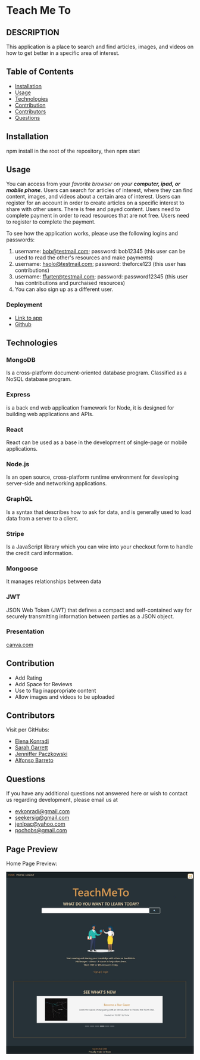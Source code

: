 # Teach Me To

## DESCRIPTION
This application is a place to search and find articles, images, and videos on how to get better in a specific area of interest.

## Table of Contents
* [Installation](#installation)
* [Usage](#usage)
* [Technologies](#technologies)
* [Contribution](#contribution)
* [Contributors](#contributors)
* [Questions](#questions) 
  
## Installation
npm install in the root of the repository, then npm start

## Usage  
You can access from your _favorite browser on your **computer, ipad, or mobile phone**_.
Users can search for articles of interest, where they can find content, images, and videos about a certain area of interest.
Users can register for an account in order to create articles on a specific interest to share with other users.
There is free and payed content. Users need to complete payment in order to read resources that are not free. Users need to register to complete the payment.

To see how the application works, please use the following logins and passwords:
1) username: bob@testmail.com; password: bob12345 (this user can be used to read the other's resources and make payments)
2) username: hsolo@testmail.com; password: theforce123 (this user has contributions)
3) username: ffurter@testmail.com; password: password12345 (this user has contributions and purchaised resources)
4) You can also sign up as a different user.

### Deployment
* [Link to app](https://floating-spire-39046.herokuapp.com)
* [Github](https://github.com/evkonradi/teach-me-to)
        
## Technologies

### MongoDB
Is a cross-platform document-oriented database program. Classified as a NoSQL database program.
### Express
is a back end web application framework for Node, it is designed for building web applications and APIs.
### React
React can be used as a base in the development of single-page or mobile applications.
### Node.js
Is an open source, cross-platform runtime environment for developing server-side and networking applications.
### GraphQL
Is a syntax that describes how to ask for data, and is generally used to load data from a server to a client.
### Stripe
Is a JavaScript library which you can wire into your checkout form to handle the credit card information.
### Mongoose
It manages relationships between data
### JWT
JSON Web Token (JWT) that defines a compact and self-contained way for securely transmitting information between parties as a JSON object.

### Presentation
[canva.com](https://www.canva.com/design/DAELjSyWfPA/GurvMkKaZmnZNI9mvZS7uw/view?utm_content=DAELjSyWfPA&utm_campaign=designshare&utm_medium=link&utm_source=publishsharelink)    

## Contribution
* Add Rating
* Add Space for Reviews
* Use to flag inappropriate content
* Allow images and videos to be uploaded
  
## Contributors
Visit per GitHubs:
* [Elena Konradi](https://github.com/evkonradi)
* [Sarah Garrett](https://github.com/sidoniag)
* [Jenniffer Paczkowski](https://github.com/jenlpac)
* [Alfonso Barreto](https://github.com/pochobs)

## Questions
If you have any additional questions not answered here or wish to contact us regarding development, please email us at 
  
* [evkonradi@gmail.com](mailto:evkonradi@gmail.com)
* [seekersig@gmail.com](mailto:seekersig@gmail.com)
* [jenlpac@yahoo.com](mailto:jenlpac@yahoo.com)
* [pochobs@gmail.com](mailto:pochobs@gmail.com)
  
## Page Preview
Home Page Preview:

<img src="./TeachMeToPreview.jpg">


